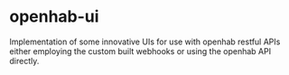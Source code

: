 # openhab-ui
Implementation of some innovative UIs for use with openhab restful APIs either employing the custom built webhooks or using the openhab API directly.

